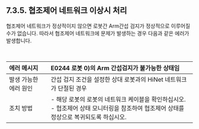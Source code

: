 ﻿## 7.3.5. 협조제어 네트워크 이상시 처리



협조제어 네트워크가 정상적이지 않으면 로봇간 Arm간섭 검지가 정상적으로 이루어질 수가 없습니다. 따라서 협조제어 네트워크에 문제가 발생하는 경우 다음과 같은 에러가 발생합니다.


<br>

|에러 메시지|	E0244 	로봇 0)의 Arm 간섭검지가 불가능한 상태임|
|:--|:--| 
|발생 가능한 에러 원인	|간섭 검지 조건을 설정한 상대 로봇과의 HiNet 네트워크가 단절된 경우|
|조치 방법|	- 해당 로봇의 로봇의 네트워크 케이블을 확인하십시오. <Br>  - 협조제어 상태 모니터링을 참조하여 협조제어 상태를 정상으로 복귀되도록 하십시오.|
